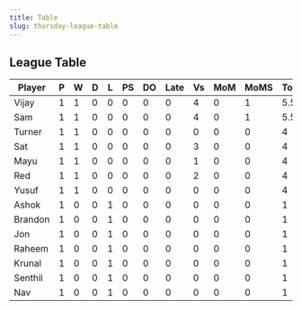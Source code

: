 ```yaml
---
title: Table
slug: thursday-league-table
---
```


## League Table

Player|P|W|D|L|PS|DO|Late|Vs|MoM|MoMS|Tot|Ave
-----|-----|-----|-----|-----|-----|-----|-----|-----|-----|-----|-----|-----
Vijay|1|1|0|0|0|0|0|4|0|1|5.5|5.5
Sam|1|1|0|0|0|0|0|4|0|1|5.5|5.5
Turner|1|1|0|0|0|0|0|0|0|0|4|4
Sat|1|1|0|0|0|0|0|3|0|0|4|4
Mayu|1|1|0|0|0|0|0|1|0|0|4|4
Red|1|1|0|0|0|0|0|2|0|0|4|4
Yusuf|1|1|0|0|0|0|0|0|0|0|4|4
Ashok|1|0|0|1|0|0|0|0|0|0|1|1
Brandon|1|0|0|1|0|0|0|0|0|0|1|1
Jon|1|0|0|1|0|0|0|0|0|0|1|1
Raheem|1|0|0|1|0|0|0|0|0|0|1|1
Krunal|1|0|0|1|0|0|0|0|0|0|1|1
Senthil|1|0|0|1|0|0|0|0|0|0|1|1
Nav|1|0|0|1|0|0|0|0|0|0|1|1


